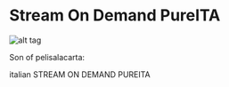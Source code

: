 # Stream On Demand PureITA

![alt tag](https://raw.githubusercontent.com/orione7/plugin.video.streamondemand-pureita/master/icon.png)


Son of pelisalacarta:

italian STREAM ON DEMAND PUREITA

